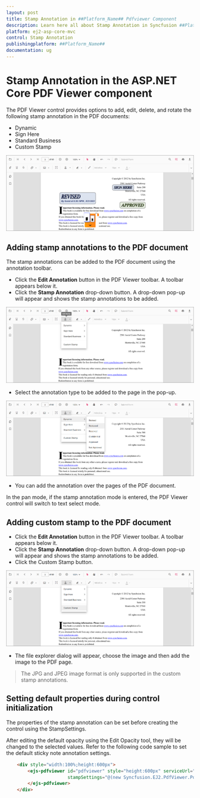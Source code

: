```yaml
---
layout: post
title: Stamp Annotation in ##Platform_Name## Pdfviewer Component
description: Learn here all about Stamp Annotation in Syncfusion ##Platform_Name## Pdfviewer component of Syncfusion Essential JS 2 and more.
platform: ej2-asp-core-mvc
control: Stamp Annotation
publishingplatform: ##Platform_Name##
documentation: ug
---
```



# Stamp Annotation in the ASP.NET Core PDF Viewer component

The PDF Viewer control provides options to add, edit, delete, and rotate the following stamp annotation in the PDF documents:

* Dynamic
* Sign Here
* Standard Business
* Custom Stamp

![StampAnnotation](../../../pdfviewer/images/stamp_annot.png)

## Adding stamp annotations to the PDF document

The stamp annotations can be added to the PDF document using the annotation toolbar.

* Click the **Edit Annotation** button in the PDF Viewer toolbar. A toolbar appears below it.
* Click the **Stamp Annotation** drop-down button. A drop-down pop-up will appear and shows the stamp annotations to be added.

![StampTool](../../../pdfviewer/images/stamp_tool.png)

* Select the annotation type to be added to the page in the pop-up.

![StampPopup](../../../pdfviewer/images/selectstamp_annot.png)

* You can add the annotation over the pages of the PDF document.

In the pan mode, if the stamp annotation mode is entered, the PDF Viewer control will switch to text select mode.

## Adding custom stamp to the PDF document

* Click the **Edit Annotation** button in the PDF Viewer toolbar. A toolbar appears below it.
* Click the **Stamp Annotation** drop-down button. A drop-down pop-up will appear and shows the stamp annotations to be added.
* Click the Custom Stamp button.

![CustomStamp](../../../pdfviewer/images/customstamp.png)

* The file explorer dialog will appear, choose the image and then add the image to the PDF page.

>The JPG and JPEG image format is only supported in the custom stamp annotations.

## Setting default properties during control initialization

The properties of the stamp annotation can be set before creating the control using the StampSettings.

After editing the default opacity using the Edit Opacity tool, they will be changed to the selected values.
Refer to the following code sample to set the default sticky note annotation settings.

```html
    <div style="width:100%;height:600px">
        <ejs-pdfviewer id="pdfviewer" style="height:600px" serviceUrl="/api/PdfViewer" documentPath=@ViewBag.DocumentPath
                       stampSettings="@(new Syncfusion.EJ2.PdfViewer.PdfViewerStampSettings {Opacity=0.3, Author="Guest User"})">
        </ejs-pdfviewer>
    </div>
```